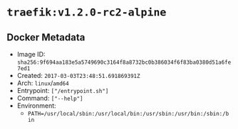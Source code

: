 # `traefik:v1.2.0-rc2-alpine`

## Docker Metadata

- Image ID: `sha256:9f694aa183e5a5749690c3164f8a8732bc0b386034f6f83ba0380d51a6fe7ed1`
- Created: `2017-03-03T23:48:51.691869391Z`
- Arch: `linux`/`amd64`
- Entrypoint: `["/entrypoint.sh"]`
- Command: `["--help"]`
- Environment:
  - `PATH=/usr/local/sbin:/usr/local/bin:/usr/sbin:/usr/bin:/sbin:/bin`
